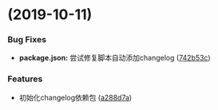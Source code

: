 #  (2019-10-11)


### Bug Fixes

* **package.json:** 尝试修复脚本自动添加changelog ([742b53c](https://github.com/sdhr27/changelogTest/commit/742b53ca794a151ecf5727ef6c88996952d60cdd))


### Features

* 初始化changelog依赖包 ([a288d7a](https://github.com/sdhr27/changelogTest/commit/a288d7a0b47cdbbb8fcca34984561a1deca01fe7))



